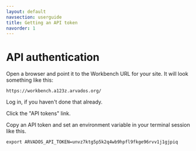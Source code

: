 ```yaml
---
layout: default
navsection: userguide
title: Getting an API token
navorder: 1
---
```


# API authentication

Open a browser and point it to the Workbench URL for your site. It
will look something like this:

`https://workbench.a123z.arvados.org/`

Log in, if you haven't done that already.

Click the "API tokens" link.

Copy an API token and set an environment variable in your terminal
session like this.

    export ARVADOS_API_TOKEN=unvz7ktg5p5k2q4wb9hpfl9fkge96rvv1j1gjpiq
